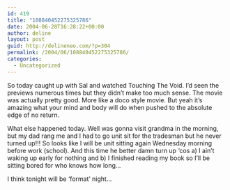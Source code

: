 ```yaml
---
id: 419
title: "108840452275325786"
date: 2004-06-28T16:28:22+00:00
author: deline
layout: post
guid: http://delineneo.com/?p=304
permalink: /2004/06/108840452275325786/
categories:
  - Uncategorized
---
```

So today caught up with Sal and watched Touching The Void. I&#8217;d seen the previews numerous times but they didn&#8217;t make too much sense. The movie was actually pretty good. More like a doco style movie. But yeah it&#8217;s amazing what your mind and body will do when pushed to the absolute edge of no return.

What else happened today. Well was gonna visit grandma in the morning, but my dad rang me and I had to go unit sit for the tradesman but he never turned up!!! So looks like I will be unit sitting again Wednesday morning before work (school). And this time he better damn turn up &#8216;cos a) I ain&#8217;t waking up early for nothing and b) I finished reading my book so I&#8217;ll be sitting bored for who knows how long&#8230;

I think tonight will be &#8216;format&#8217; night&#8230;